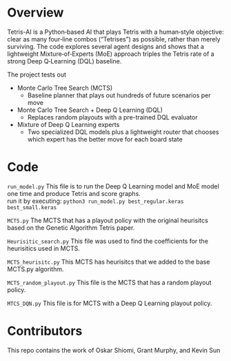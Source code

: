# Overview

Tetris-AI is a Python‑based AI that plays Tetris with a human‑style objective: clear as many four‑line combos (“Tetrises”) as possible, rather than merely surviving. The code explores several agent designs and shows that a lightweight Mixture‑of‑Experts (MoE) approach triples the Tetris rate of a strong Deep Q‑Learning (DQL) baseline.

The project tests out
- Monte Carlo Tree Search (MCTS)
  - Baseline planner that plays out hundreds of future scenarios per move
- Monte Carlo Tree Search + Deep Q Learning (DQL)
  - Replaces random playouts with a pre-trained DQL evaluator  
- Mixture of Deep Q Learning experts
  - Two specialized DQL models plus a lightweight router that chooses which expert has the better move for each board state

# Code
`run_model.py`
This file is to run the Deep Q Learning model and MoE model one time and produce Tetris and score graphs.  
run it by executing:
```python3 run_model.py best_regular.keras best_small.keras```

`MCTS.py`
The MCTS that has a playout policy with the original heurisitcs based on the Genetic Algorithm Tetris paper.

`Heurisitic_search.py` 
This file was used to find the coefficients for the heurisitics used in MCTS.

`MCTS_heurisitc.py`
This MCTS has heurisitcs that we added to the base MCTS.py algorithm.

`MCTS_random_playout.py`
This file is the MCTS that has a random playout policy.

`MTCS_DQN.py`
This file is for MCTS with a Deep Q Learning playout policy.

# Contributors
This repo contains the work of Oskar Shiomi, Grant Murphy, and Kevin Sun
